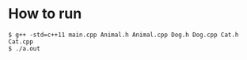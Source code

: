 # How to run
```
$ g++ -std=c++11 main.cpp Animal.h Animal.cpp Dog.h Dog.cpp Cat.h Cat.cpp
$ ./a.out
```